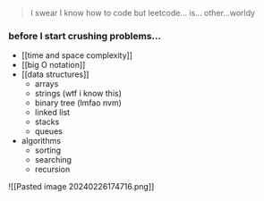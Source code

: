 >I swear I know how to code but leetcode... is... other...worldy

### before I start crushing problems...

- [[time and space complexity]]
- [[big O notation]]
- [[data structures]]
	- arrays
	- strings (wtf i know this)
	- binary tree (lmfao nvm)
	- linked list
	- stacks
	- queues 
- algorithms
	- sorting
	- searching
	- recursion

![[Pasted image 20240226174716.png]]